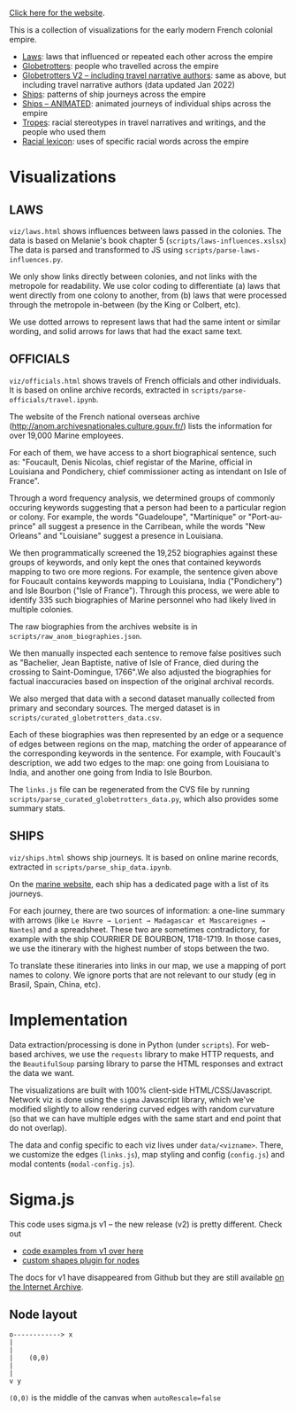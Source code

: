 [Click here for the website](https://daniel-ohayon.github.io/imperial-networks/).

This is a collection of visualizations for the early modern French colonial empire.

* [Laws](viz/laws.html): laws that influenced or repeated each other across the empire
* [Globetrotters](viz/globetrotters.html): people who travelled across the empire
* [Globetrotters V2 – including travel narrative authors](viz/globetrotters-v2.html): same as above, but including travel narrative authors (data updated Jan 2022)
* [Ships](viz/ships.html): patterns of ship journeys across the empire
* [Ships – ANIMATED](viz/ships-v2.html): animated journeys of individual ships across the empire 
* [Tropes](viz/tropes.html): racial stereotypes in travel narratives and writings, and the people who used them
* [Racial lexicon](viz/racial-lexicon.html): uses of specific racial words across the empire

# Visualizations

## LAWS
`viz/laws.html` shows influences between laws passed in the colonies.
The data is based on Melanie's book chapter 5 (`scripts/laws-influences.xslsx`)
The data is parsed and transformed to JS using `scripts/parse-laws-influences.py`.

We only show links directly between colonies, and not links with the metropole for readability. We use color coding to differentiate (a) laws that went directly from one colony to another, from (b) laws that were processed through the metropole in-between (by the King or Colbert, etc).

We use dotted arrows to represent laws that had the same intent or similar wording, and solid arrows for laws that had the exact same text.

## OFFICIALS
`viz/officials.html` shows travels of French officials and other individuals. It is based on online archive records, extracted in `scripts/parse-officials/travel.ipynb`.

The website of the French national overseas archive (http://anom.archivesnationales.culture.gouv.fr/) lists the information for over 19,000 Marine employees.

For each of them, we have access to a short biographical sentence, such as: "Foucault, Denis Nicolas, chief registar of the Marine, official in Louisiana and Pondichery, chief commissioner acting as intendant on Isle of France".

Through a word frequency analysis, we determined groups of commonly occuring keywords suggesting that a person had been to a particular region or colony. For example, the words "Guadeloupe", "Martinique" or "Port-au-prince" all suggest a presence in the Carribean, while the words "New Orleans" and "Louisiane" suggest a presence in Louisiana.

We then programmatically screened the 19,252 biographies against these groups of keywords, and only kept the ones that contained keywords mapping to two ore more regions. For example, the sentence given above for Foucault contains keywords mapping to Louisiana, India ("Pondichery") and Isle Bourbon ("Isle of France"). Through this process, we were able to identify 335 such biographies of Marine personnel who had likely lived in multiple colonies.

The raw biographies from the archives website is in `scripts/raw_anom_biographies.json`.

We then manually inspected each sentence to remove false positives such as "Bachelier, Jean Baptiste, native of Isle of France, died during the crossing to Saint-Domingue, 1766".We also adjusted the biographies for factual inaccuracies based on inspection of the original archival records. 

We also merged that data with a second dataset manually collected from primary and secondary sources. The merged dataset  is in `scripts/curated_globetrotters_data.csv`.

Each of these biographies was then represented by an edge or a sequence of edges between regions on the map, matching the order of appearance of the corresponding keywords in the sentence. For example, with Foucault's description, we add two edges to the map: one going from Louisiana to India, and another one going from India to Isle Bourbon.

The `links.js` file can be regenerated from the CVS file by running `scripts/parse_curated_globetrotters_data.py`, which also provides some summary stats.


## SHIPS
`viz/ships.html` shows ship journeys.
It is based on online marine records, extracted in `scripts/parse_ship_data.ipynb`.

On the [marine website](https://www.memoiredeshommes.sga.defense.gouv.fr/fr/arkotheque/client/mdh/compagnie_des_indes/), each ship has a dedicated page with a list of its journeys.

For each journey, there are two sources of information: a one-line summary with arrows (like `Le Havre → Lorient → Madagascar et Mascareignes → Nantes`) and a spreadsheet. These two are sometimes contradictory, for example with the ship COURRIER DE BOURBON, 1718-1719. In those cases, we use the itinerary with the highest number of stops between the two.

To translate these itineraries into links in our map, we use a mapping of port names to colony. We ignore ports that are not relevant to our study (eg in Brasil, Spain, China, etc).


# Implementation
Data extraction/processing is done in Python (under `scripts`).
For web-based archives, we use the `requests` library to make
HTTP requests, and the `BeautifulSoup` parsing library to parse
the HTML responses and extract the data we want.

The visualizations are built with 100% client-side HTML/CSS/Javascript.
Network viz is done using the `sigma` Javascript library, which we've modified slightly to allow rendering curved edges with random
curvature (so that we can have multiple edges with the same
start and end point that do not overlap).

The data and config specific to each viz lives under `data/<vizname>`.
There, we customize the edges (`links.js`), map styling and config (`config.js`) and modal contents (`modal-config.js`).

# Sigma.js

This code uses sigma.js v1 – the new release (v2) is pretty different. Check out 
* [code examples from v1 over here](https://github.com/jacomyal/sigma.js/blob/v1/examples/basic.html)
* [custom shapes plugin for nodes](https://github.com/jacomyal/sigma.js/tree/v1/plugins/sigma.renderers.customShapes)

The docs for v1 have disappeared from Github but they are still available [on the Internet Archive](https://web.archive.org/web/20210916202145/https://github.com/jacomyal/sigma.js/wiki).

## Node layout
```
o------------> x
|
|     
|    (0,0)
|     
|
v y
```
`(0,0)` is the middle of the canvas when `autoRescale=false`